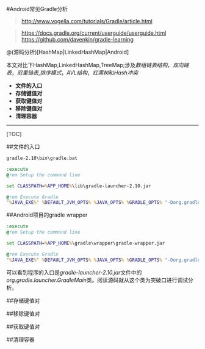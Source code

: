 #Android常见Gradle分析

> http://www.vogella.com/tutorials/Gradle/article.html

> https://docs.gradle.org/current/userguide/userguide.html
> https://github.com/davenkin/gradle-learning

@(源码分析)[HashMap|LinkedHashMap|Android]

本文对比下HashMap,LinkedHashMap,TreeMap;涉及*数组链表结构*，*双向链表*，*双重链表*,*排序模式*，*AVL结构*，*红黑树*和*Hash冲突*

- **文件的入口**
- **存储键值对**
- **获取键值对**
- **移除键值对**
- **清理容器**

---------------------

[TOC]

##文件的入口
```bat
gradle-2.10\bin\gradle.bat

:execute
@rem Setup the command line

set CLASSPATH=%APP_HOME%\lib\gradle-launcher-2.10.jar

@rem Execute Gradle
"%JAVA_EXE%" %DEFAULT_JVM_OPTS% %JAVA_OPTS% %GRADLE_OPTS% "-Dorg.gradle.appname=%APP_BASE_NAME%" -classpath "%CLASSPATH%" org.gradle.launcher.GradleMain %CMD_LINE_ARGS%


```
##Android项目的gradle wrapper
```bat
:execute
@rem Setup the command line

set CLASSPATH=%APP_HOME%\gradle\wrapper\gradle-wrapper.jar

@rem Execute Gradle
"%JAVA_EXE%" %DEFAULT_JVM_OPTS% %JAVA_OPTS% %GRADLE_OPTS% "-Dorg.gradle.appname=%APP_BASE_NAME%" -classpath "%CLASSPATH%" org.gradle.wrapper.GradleWrapperMain %CMD_LINE_ARGS%

```

可以看到程序的入口是*gradle-launcher-2.10.jar*文件中的*org.gradle.launcher.GradleMain*类。阅读源码就从这个类为突破口进行调试分析。



##存储键值对

##移除键值对

##获取键值对

##清理容器